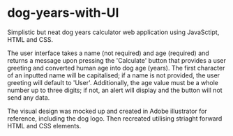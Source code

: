 # dog-years-with-UI
Simplistic but neat dog years calculator web application using JavaSctipt, HTML and CSS.

The user interface takes a name (not required) and age (required) and returns a message upon pressing the 'Calculate'
button that provides a user greeting and converted human age into dog age (years). The first character of an inputted name
will be capitalised; if a name is not provided, the user greeting will default to 'User'. Additionally, the age value 
must be a whole number up to three digits; if not, an alert will display and the button will not send any data.

The visual design was mocked up and created in Adobe illustrator for reference, including the dog logo. Then recreated 
utilising striaght forward HTML and CSS elements.
